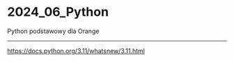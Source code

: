 # 2024_06_Python
Python podstawowy dla Orange

---

https://docs.python.org/3.11/whatsnew/3.11.html
